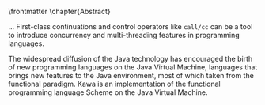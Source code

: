 \frontmatter
\chapter{Abstract}

...
First-class continuations and control operators like `call/cc` can be a tool to introduce concurrency and multi-threading features in programming languages.

The widespread diffusion of the Java technology has encouraged the birth of new programming languages on the Java Virtual Machine, languages that brings new features to the Java environment, most of which taken from the functional paradigm. Kawa is an implementation of the functional programming language Scheme on the Java Virtual Machine.
